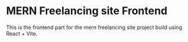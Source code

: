 # MERN Freelancing site Frontend

This is the frontend part for the mern freelancing site project build using React + Vite.

